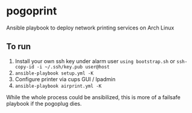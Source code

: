 # pogoprint
Ansible playbook to deploy network printing services on Arch Linux

## To run
1. Install your own ssh key under alarm user `using bootstrap.sh` or `ssh-copy-id -i ~/.ssh/key.pub user@host`
2. ```ansible-playbook setup.yml -K```
3. Configure printer via cups GUI / lpadmin
4. ```ansible-playbook airprint.yml -K```

While the whole process could be ansibilized, this is more of a failsafe playbook if the pogoplug dies.
